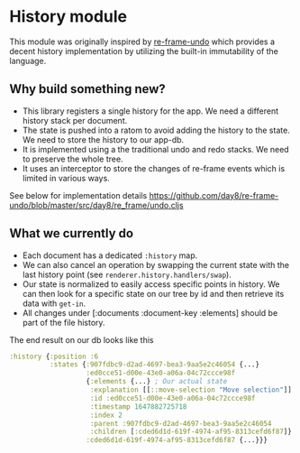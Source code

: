 # History  module

This module was originally inspired by [re-frame-undo](https://github.com/day8/re-frame-undo)
which provides a decent history implementation by utilizing the built-in
immutability of the language.

## Why build something new?

- This library registers a single history for the app. We need a different
  history stack per document.
- The state is pushed into a ratom to avoid adding the history to the state. We
  need to store the history to our app-db.
- It is implemented using a the traditional undo and redo stacks. We need to
  preserve the whole tree.
- It uses an interceptor to store the changes of re-frame events which is
  limited in various ways.

See below for implementation details
<https://github.com/day8/re-frame-undo/blob/master/src/day8/re_frame/undo.cljs>

## What we currently do

- Each document has a dedicated `:history` map.
- We can also cancel an operation by swapping the current state with the last
  history point (see `renderer.history.handlers/swap`).
- Our state is normalized to easily access specific points in history. We can
  then look for a specific state on our tree by id and then retrieve its data
  with `get-in`.
- All changes under [:documents :document-key :elements] should be part of the
  file history.

The end result on our db looks like this

```clojure
:history {:position :6
          :states {:907fdbc9-d2ad-4697-bea3-9aa5e2c46054 {...}
                   :ed0cce51-d00e-43e0-a06a-04c72ccce98f 
                   {:elements {...} ; Our actual state
                    :explanation [[::move-selection "Move selection"]]
                    :id :ed0cce51-d00e-43e0-a06a-04c72ccce98f
                    :timestamp 1647882725718
                    :index 2
                    :parent :907fdbc9-d2ad-4697-bea3-9aa5e2c46054
                    :children [:cded6d1d-619f-4974-af95-8313cefd6f87]}
                   :cded6d1d-619f-4974-af95-8313cefd6f87 {...}}}
```
